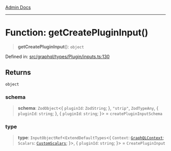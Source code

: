 [Admin Docs](/)

***

# Function: getCreatePluginInput()

> **getCreatePluginInput**(): `object`

Defined in: [src/graphql/types/Plugin/inputs.ts:130](https://github.com/Sourya07/talawa-api/blob/2dc82649c98e5346c00cdf926fe1d0bc13ec1544/src/graphql/types/Plugin/inputs.ts#L130)

## Returns

`object`

### schema

> **schema**: `ZodObject`\<\{ `pluginId`: `ZodString`; \}, `"strip"`, `ZodTypeAny`, \{ `pluginId`: `string`; \}, \{ `pluginId`: `string`; \}\> = `createPluginInputSchema`

### type

> **type**: `InputObjectRef`\<`ExtendDefaultTypes`\<\{ `Context`: [`GraphQLContext`](../../../../context/type-aliases/GraphQLContext.md); `Scalars`: [`CustomScalars`](../../../../scalars/type-aliases/CustomScalars.md); \}\>, \{ `pluginId`: `string`; \}\> = `CreatePluginInput`
